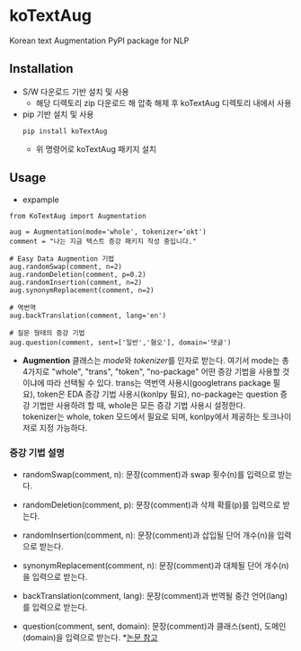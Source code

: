 # koTextAug
Korean text Augmentation PyPI package for NLP

## Installation
- S/W 다운로드 기반 설치 및 사용
  - 해당 디렉토리 zip 다운로드 해 압축 해제 후 koTextAug 디렉토리 내에서 사용 
- pip 기반 설치 및 사용
  ```
  pip install koTextAug
  ```
  - 위 명령어로 koTextAug 패키지 설치

## Usage
- expample <br>
```
from KoTextAug import Augmentation

aug = Augmentation(mode='whole', tokenizer='okt')
comment = "나는 지금 텍스트 증강 패키지 작성 중입니다."

# Easy Data Augmention 기법
aug.randomSwap(comment, n=2)
aug.randomDeletion(comment, p=0.2)
aug.randomInsertion(comment, n=2)
aug.synonymReplacement(comment, n=2)

# 역번역
aug.backTranslation(comment, lang='en')

# 질문 형태의 증강 기법
aug.question(comment, sent=['일반','혐오'], domain='댓글')
```
- **Augmention** 클래스는 *mode*와 *tokenizer*를 인자로 받는다. 여기서 mode는 총 4가지로 "whole", "trans", "token", "no-package" 어떤 증강 기법을 사용할 것이냐에 따라 선택될 수 있다. trans는 역번역 사용시(googletrans package 필요), token은 EDA 증강 기법 사용시(konlpy 필요), no-package는 question 증강 기법만 사용하려 할 때, whole은 모든 증강 기법 사용시 설정한다. <br>tokenizer는 whole, token 모드에서 필요로 되며, konlpy에서 제공하는 토크나이저로 지정 가능하다.

### 증강 기법 설명
- randomSwap(comment, n): 문장(comment)과 swap 횟수(n)를 입력으로 받는다.<br>
- randomDeletion(comment, p): 문장(comment)과 삭제 확률(p)를 입력으로 받는다.<br>
- randomInsertion(comment, n): 문장(comment)과 삽입될 단어 개수(n)을 입력으로 받는다.<br>
- synonymReplacement(comment, n): 문장(comment)과 대체될 단어 개수(n)을 입력으로 받는다.<br>

- backTranslation(comment, lang): 문장(comment)과 번역될 중간 언어(lang)를 입력으로 받는다.<br>
- question(comment, sent, domain): 문장(comment)과 클래스(sent), 도메인(domain)을 입력으로 받는다. *[논문 참고](https://www.dbpia.co.kr/pdf/pdfView.do?nodeId=NODE11113862)
<br> 
